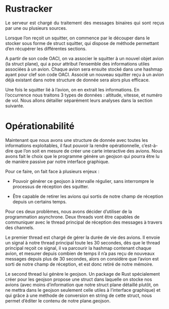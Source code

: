 # Rustracker

<p style="text-align:justify;">Le serveur est chargé du traitement des messages binaires qui sont reçus par une ou plusieurs sources.

Lorsque l’on reçoit un squitter, on commence par le découper dans le stocker sous forme de struct squitter, qui dispose de méthode permettant d’en récupérer les différentes sections.

A partir de son code OACI, on va associer le squitter à un nouvel objet avion (la struct plane), qui a pour attribut l’ensemble des informations utiles associées à un avion. Chaque avion sera ensuite stocké dans une hashmap ayant pour clef son code OACI. Associé un nouveau squitter reçu à un avion déjà existant dans notre structure de donnée sera alors plus efficace.

Une fois le squitter lié à l’avion, on en extrait les informations. En l’occurrence nous traitons 3 types de données : altitude, vitesse, et numéro de vol. Nous allons détailler séparément leurs analyses dans la section suivante.

# Opérationabilité

Maintenant que nous avons une structure de donnée avec toutes les informations exploitables, il faut pouvoir la rendre opérationnelle, c’est-à-dire que l’on soit en mesure de créer une carte interactive des avions. Nous avons fait le choix que le programme génère un geojson qui pourra être lu de manière passive par notre interface graphique.

Pour ce faire, on fait face à plusieurs enjeux :

- Pouvoir générer ce geojson à intervalle régulier, sans interrompre le processus de réception
des squitter.

- Être capable de retirer les avions qui sortis de notre champ de réception depuis un certains
temps.

Pour ces deux problèmes, nous avons décider d’utiliser de la programmation asynchrone. Deux threads vont être capables de communiquer avec le thread principal de réception des messages à travers des channels.

Le premier thread est chargé de gérer la durée de vie des avions. Il envoie un signal à notre thread principal toute les 30 secondes, dès que le thread principal reçoit ce signal, il va parcourir la hashmap contenant chaque avion, et mesurer depuis combien de temps il n’a pas reçu de nouveaux messages depuis plus de 30 secondes, alors on considère que l’avion est sorti de notre champ de réception, et est donc retiré de notre mémoire.

Le second thread lui génère le geojson. Un package de Rust spécialement créer pour les geojson propose une struct dans laquelle on stocke nos avions (avec moins d’information que notre struct plane détaillé plutôt, on ne mettra dans le geojson seulement celle utiles à l’interface graphique) et qui grâce à une méthode de conversion en string de cette struct, nous permet d’éditer le contenu de notre plane.geojson.</p>